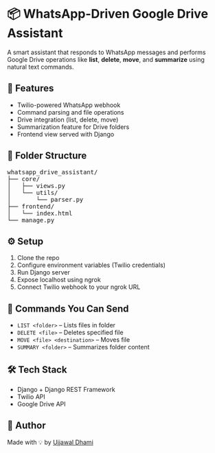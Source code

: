 <h1>📦 WhatsApp-Driven Google Drive Assistant</h1>

<p>A smart assistant that responds to WhatsApp messages and performs Google Drive operations like <strong>list</strong>, <strong>delete</strong>, <strong>move</strong>, and <strong>summarize</strong> using natural text commands.</p>

<h2>🚀 Features</h2>
<ul>
  <li>Twilio-powered WhatsApp webhook</li>
  <li>Command parsing and file operations</li>
  <li>Drive integration (list, delete, move)</li>
  <li>Summarization feature for Drive folders</li>
  <li>Frontend view served with Django</li>
</ul>

<h2>📂 Folder Structure</h2>
<pre>
whatsapp_drive_assistant/
├── core/
│   ├── views.py
│   └── utils/
│       └── parser.py
├── frontend/
│   └── index.html
└── manage.py
</pre>

<h2>⚙️ Setup</h2>
<ol>
  <li>Clone the repo</li>
  <li>Configure environment variables (Twilio credentials)</li>
  <li>Run Django server</li>
  <li>Expose localhost using ngrok</li>
  <li>Connect Twilio webhook to your ngrok URL</li>
</ol>

<h2>📨 Commands You Can Send</h2>
<ul>
  <li><code>LIST &lt;folder&gt;</code> – Lists files in folder</li>
  <li><code>DELETE &lt;file&gt;</code> – Deletes specified file</li>
  <li><code>MOVE &lt;file&gt; &lt;destination&gt;</code> – Moves file</li>
  <li><code>SUMMARY &lt;folder&gt;</code> – Summarizes folder content</li>
</ul>

<h2>🛠️ Tech Stack</h2>
<ul>
  <li>Django + Django REST Framework</li>
  <li>Twilio API</li>
  <li>Google Drive API</li>
</ul>

<h2>👤 Author</h2>
<p>Made with 💡 by <a href="https://github.com/ujjwaldhami">Ujjawal Dhami</a></p>
